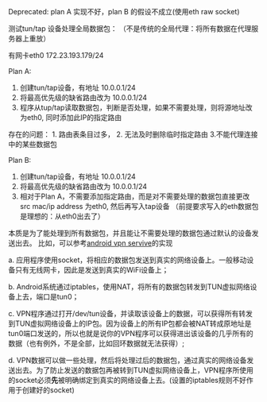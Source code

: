 Deprecated: plan A 实现不好，plan B 的假设不成立(使用eth raw socket)


测试tun/tap 设备处理全局数据包：
（不是传统的全局代理：将所有数据在代理服务器上重放）

有网卡eth0  172.23.193.179/24 

Plan A:
1. 创建tun/tap设备，有地址 10.0.0.1/24
2. 将最高优先级的缺省路由改为 10.0.0.1/24
3. 程序从tup/tap读取数据包，判断是否处理，如果不需要处理，则将源地址改为eth0, 同时添加此IP的指定路由

存在的问题： 1. 路由表条目过多， 2. 无法及时删除临时指定路由 3.不能代理连接中的某些数据包


Plan B:
1. 创建tun/tap设备，有地址 10.0.0.1/24
2. 将最高优先级的缺省路由改为 10.0.0.1/24
3.  相对于Plan A，不需要添加指定路由，而是对不需要处理的数据包直接更改src mac/ip address 为eth0, 然后再写入tap设备
    （前提要求写入的eth数据包是理想的：从eth0出去了）




本质是为了能处理到所有数据包，并且能让不需要处理的数据包通过默认的设备发送出去。
比如，可以参考[android vpn servive](https://github.com/asdzheng/vpnservices)的实现  

a.  应用程序使用socket，将相应的数据包发送到真实的网络设备上。一般移动设备只有无线网卡，因此是发送到真实的WiFi设备上；  

b.  Android系统通过iptables，使用NAT，将所有的数据包转发到TUN虚拟网络设备上去，端口是tun0；

c.  VPN程序通过打开/dev/tun设备，并读取该设备上的数据，可以获得所有转发到TUN虚拟网络设备上的IP包。因为设备上的所有IP包都会被NAT转成原地址是tun0端口发送的，所以也就是说你的VPN程序可以获得进出该设备的几乎所有的数据（也有例外，不是全部，比如回环数据就无法获得）;  

d.  VPN数据可以做一些处理，然后将处理过后的数据包，通过真实的网络设备发送出去。为了防止发送的数据包再被转到TUN虚拟网络设备上，VPN程序所使用的socket必须**先**被明确绑定到真实的网络设备上去。(设置的iptables规则不好作用于创建好的socket)  



